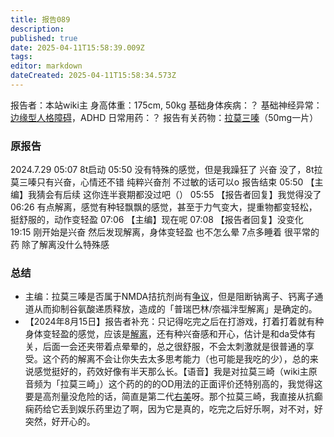 ```yaml
---
title: 报告089
description: 
published: true
date: 2025-04-11T15:58:39.009Z
tags: 
editor: markdown
dateCreated: 2025-04-11T15:58:34.573Z
---
```


报告者：本站wiki主
身高体重：175cm, 50kg
基础身体疾病：？
基础神经异常：[边缘型人格障碍](/BPD/)，ADHD
日常用药：？
报告有关药物：[拉莫三嗪](/LTG/)（50mg一片）

### 原报告
2024.7.29
05:07 8t启动
05:50 没有特殊的感觉，但是我躁狂了 兴奋 没了，8t拉莫三嗪只有兴奋，心情还不错 纯粹兴奋剂 不过敏的话可以o 报告结束
05:50 【主编】我猜会有后续 这你连半衰期都没过吧（）
05:55 【报告者回复】我觉得没了
06:26 有点解离，感觉有种轻飘飘的感觉，甚至于力气变大，提重物都变轻松，挺舒服的，动作变轻盈
07:06 【主编】现在呢
07:08 【报告者回复】没变化
19:15 刚开始是兴奋 然后发现解离，身体变轻盈 也不怎么晕 7点多睡着 很平常的药 除了解离没什么特殊感

### 总结
- 主编：拉莫三嗪是否属于NMDA拮抗剂尚有[争议](/NMDA%E6%8A%97%E6%8A%91%E9%83%81/#%E5%B7%B2%E4%B8%8A%E5%B8%82)，但是阻断钠离子、钙离子通道从而抑制谷氨酸递质释放，造成的「普瑞巴林/奈福泮型解离」是确定的。
- 【2024年8月15日】报告者补充：只记得吃完之后在打游戏，打着打着就有种身体变轻盈的感觉，应该是[解离](/%E8%A7%A3%E7%A6%BB/)，还有种兴奋感和开心，估计是和da受体有关，后面一会还夹带着点晕晕的，总之很舒服，不会太刺激就是很普通的享受。这个药的解离不会让你失去太多思考能力（也可能是我吃的少），总的来说感觉挺好的，药效好像有半天那么长。【语音】我是对拉莫三崎（wiki主原音频为「拉莫三崎」）这个药的的的OD用法的正面评价还特别高的，我觉得这要是高剂量没危险的话，简直是第二代[右美](/DXM/)呀。那个拉莫三崎，我直接从抗癫痫药给它丢到娱乐药里边了啊，因为它是真的，吃完之后好乐啊，对不对，好突然，好开心的。
